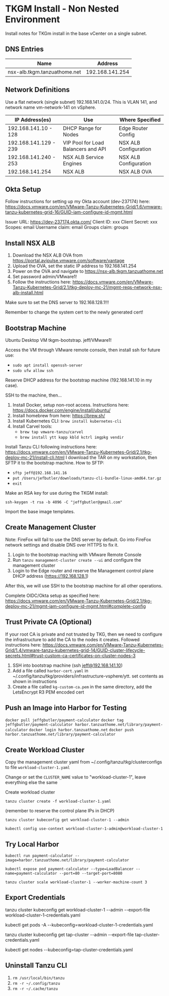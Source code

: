 # TKGM Install - Non Nested Environment

Install notes for TKGm install in the base vCenter on a single subnet.

## DNS Entries

| Name                         | Address         |
|------------------------------|-----------------|
| nsx-alb.tkgm.tanzuathome.net | 192.168.141.254 |

## Network Definitions

Use a flat network (single subnet) 192.168.141.0/24. This is VLAN 141, and network name
vm-network-141 on vSphere.

| IP Address(es)        | Use                                 | Where Specified       |
|-----------------------|-------------------------------------|-----------------------|
| 192.168.141.10 - 128  | DHCP Range for Nodes                | Edge Router Config    |
| 192.168.141.129 - 239 | VIP Pool for Load Balancers and API | NSX ALB Configuration |
| 192.168.141.240 - 253 | NSX ALB Service Engines             | NSX ALB Configuration |
| 192.168.141.254       | NSX ALB                             | NSX ALB OVA           |

## Okta Setup

Follow instructions for setting up my Okta account (dev-237174) here: https://docs.vmware.com/en/VMware-Tanzu-Kubernetes-Grid/1.6/vmware-tanzu-kubernetes-grid-16/GUID-iam-configure-id-mgmt.html

Issuer URL: https://dev-237174.okta.com/
Client ID: xxx
Client Secret: xxx
Scopes: email
Username claim: email
Groups claim: groups

## Install NSX ALB

1. Download the NSX ALB OVA from https://portal.avipulse.vmware.com/software/vantage
1. Upload the OVA, set the static IP address to 192.168.141.254
1. Power on the OVA and navigate to https://nsx-alb.tkgm.tanzuathome.net
1. Set password admin/VMware1!
1. Follow the instructions here: https://docs.vmware.com/en/VMware-Tanzu-Kubernetes-Grid/2.1/tkg-deploy-mc-21/mgmt-reqs-network-nsx-alb-install.html

Make sure to set the DNS server to 192.168.128.1!!!

Remember to change the system cert to the newly generated cert!

## Bootstrap Machine

Ubuntu Desktop VM tkgm-bootstrap. jeff/VMware1!

Access the VM through VMware remote console, then install ssh for future use:

   - `sudo apt install openssh-server`
   - `sudo ufw allow ssh`

Reserve DHCP address for the bootstrap machine (192.168.141.10 in my case).


SSH to the machine, then...

1. Install Docker, setup non-root access. Instructions here: https://docs.docker.com/engine/install/ubuntu/
2. Install homebrew from here: https://brew.sh/
3. Install Kubernetes CLI: `brew install kubernetes-cli`
4. Install Carvel tools:
   - `brew tap vmware-tanzu/carvel`
   - `brew install ytt kapp kbld kctrl imgpkg vendir`

Install Tanzu CLI following instructions here: https://docs.vmware.com/en/VMware-Tanzu-Kubernetes-Grid/2.1/tkg-deploy-mc-21/install-cli.html
I download the TAR on my workstation, then SFTP it to the bootstrap machine. How to SFTP:

- `sftp jeff@192.168.141.16`
- `put /Users/jefbutler/downloads/tanzu-cli-bundle-linux-amd64.tar.gz`
- `exit`

Make an RSA key for use during the TKGM install:

```shell
ssh-keygen -t rsa -b 4096 -C "jeffgbutler@gmail.com"
```

Import the base image templates.

## Create Management Cluster

Note: FireFox will fail to use the DNS server by default. Go into FireFox network settings and disable DNS over HTTPS
to fix it.

1. Login to the bootstrap maching with VMware Remote Console
1. Run `tanzu management-cluster create --ui` and configure the management cluster
1. Login to the Edge router and reserve the Management control plane DHCP address (https://192.168.128.1)

After this, we will use SSH to the bootstrap machine for all other operations.

Complete OIDC/Okta setup as specified here: https://docs.vmware.com/en/VMware-Tanzu-Kubernetes-Grid/2.1/tkg-deploy-mc-21/mgmt-iam-configure-id-mgmt.html#complete-config

## Trust Private CA (Optional)
If your root CA is private and not trusted by TKG, then we need to configure the infrastructure to 
add the CA to the nodes it creates.  Followed instructions here: https://docs.vmware.com/en/VMware-Tanzu-Kubernetes-Grid/1.4/vmware-tanzu-kubernetes-grid-14/GUID-cluster-lifecycle-secrets.html#trust-custom-ca-certificates-on-cluster-nodes-3

1. SSH into bootstrap machine (ssh jeff@192.168.141.10)
1. Add a file called `harbor-cert.yaml` in ~/.config/tanzu/tkg/providers/infrastructure-vsphere/ytt. set contents as shown in instructions
1. Create a file called `kg-custom-ca.pem` in the same directory, add the LetsEncrypt R3 PEM encoded cert

## Push an Image into Harbor for Testing

`docker pull jeffgbutler/payment-calculator`
`docker tag jeffgbutler/payment-calculator harbor.tanzuathome.net/library/payment-calculator`
`docker login harbor.tanzuathome.net`
`docker push harbor.tanzuathome.net/library/payment-calculator`

## Create Workload Cluster

Copy the management cluster yaml from ~/.config/tanzu/tkg/clusterconfigs to file `workload-cluster-1.yaml`

Change or set the `CLUSTER_NAME` value to "workload-cluster-1", leave everything else the same

Create workload cluster

`tanzu cluster create -f workload-cluster-1.yaml`

(remember to reserve the control plane IPs in DHCP)

`tanzu cluster kubeconfig get workload-cluster-1 --admin`

`kubectl config use-context workload-cluster-1-admin@workload-cluster-1`

## Try Local Harbor

`kubectl run payment-calculator --image=harbor.tanzuathome.net/library/payment-calculator`

`kubectl expose pod payment-calculator --type=LoadBalancer --name=payment-calculator --port=80 --target-port=8080`

`tanzu cluster scale workload-cluster-1 --worker-machine-count 3`

## Export Credentials

tanzu cluster kubeconfig get workload-cluster-1 --admin --export-file workload-cluster-1-credentials.yaml

kubectl get pods -A --kubeconfig=workload-cluster-1-credentials.yaml

tanzu cluster kubeconfig get tap-cluster --admin --export-file tap-cluster-credentials.yaml

kubectl get nodes --kubeconfig=tap-cluster-credentials.yaml

## Uninstall Tanzu CLI

1. `rm /usr/local/bin/tanzu`
1. `rm -r ~/.config/tanzu`
1. `rm -r ~/.cache/tanzu`
